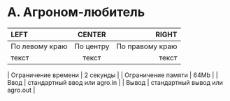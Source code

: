 # A. Агроном-любитель

| LEFT | CENTER | RIGHT |
|:----------------|:---------:|----------------:|
| По левому краю | По центру | По правому краю |
| текст | текст | текст |


| Ограничение времени | 2 секунды |
| Ограничение памяти | 64Mb |
| Ввод | стандартный ввод или agro.in |
| Вывод | стандартный вывод или agro.out |

